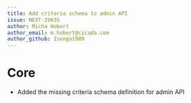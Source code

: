 ```yaml
---
title: Add criteria schema to admin API
issue: NEXT-29635
author: Micha Hobert
author_email: m.hobert@cicada.com
author_github: Isengo1989
---
```

# Core
* Added the missing criteria schema definition for admin API
